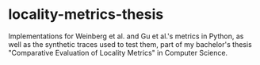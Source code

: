 # locality-metrics-thesis
Implementations for Weinberg et al. and Gu et al.'s metrics in Python, as well as the synthetic traces used to test them, part of my bachelor's thesis "Comparative Evaluation of Locality Metrics" in Computer Science. 
